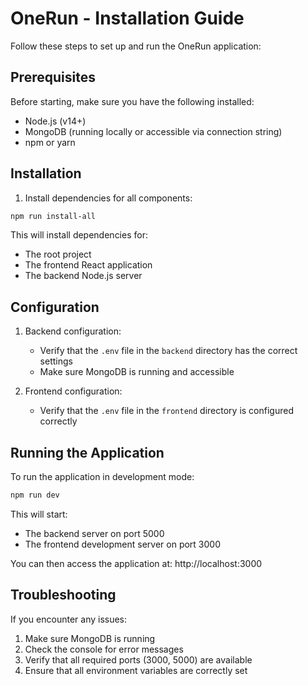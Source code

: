 # OneRun - Installation Guide

Follow these steps to set up and run the OneRun application:

## Prerequisites

Before starting, make sure you have the following installed:
- Node.js (v14+)
- MongoDB (running locally or accessible via connection string)
- npm or yarn

## Installation

1. Install dependencies for all components:

```bash
npm run install-all
```

This will install dependencies for:
- The root project
- The frontend React application
- The backend Node.js server

## Configuration

1. Backend configuration:
   - Verify that the `.env` file in the `backend` directory has the correct settings
   - Make sure MongoDB is running and accessible

2. Frontend configuration:
   - Verify that the `.env` file in the `frontend` directory is configured correctly

## Running the Application

To run the application in development mode:

```bash
npm run dev
```

This will start:
- The backend server on port 5000
- The frontend development server on port 3000

You can then access the application at: http://localhost:3000

## Troubleshooting

If you encounter any issues:

1. Make sure MongoDB is running
2. Check the console for error messages
3. Verify that all required ports (3000, 5000) are available
4. Ensure that all environment variables are correctly set
